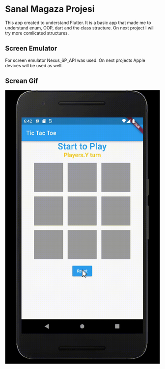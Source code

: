 <h1>Sanal Magaza Projesi</h1>

This app created to understand Flutter. It is a basic app that made me to understand enum, OOP, dart and the class structure. On next project I will try more comlicated structures.

<h2>Screen Emulator</h2>

For screen emulator Nexus_6P_API was used. On next projects Apple devices will be used as well.

<h2>Screan Gif</h2>

![](tictactoe.gif)
